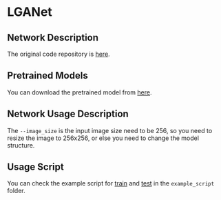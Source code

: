 # LGANet
## Network Description
The original code repository is [here](https://github.com/AHU-VRV/LGANet).

## Pretrained Models
You can download the pretrained model from [here](https://drive.google.com/drive/folders/1Eu8v9vMRvt-dyCH0XSV2i77lAd62nPXV).

## Network Usage Description

The `--image_size` is the input image size need to be 256, so you need to resize the image to 256x256, or else you need to change the model structure.

## Usage Script

You can check the example script for [train](../../example_script/lganet_train.sh) and [test](../../example_script/lganet_test.sh) in the `example_script` folder.